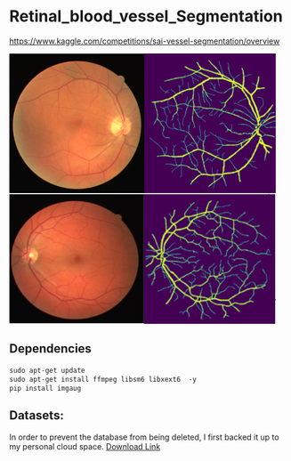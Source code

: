 # Retinal_blood_vessel_Segmentation
https://www.kaggle.com/competitions/sai-vessel-segmentation/overview

![](./readme_img/dataset_img.png)
## Dependencies
```shell
sudo apt-get update
sudo apt-get install ffmpeg libsm6 libxext6  -y
pip install imgaug
```
## Datasets: 
In order to prevent the database from being deleted, I first backed it up to my personal cloud space.
[Download Link](https://drive.google.com/drive/folders/1l_hZbxdLA_FtGKKI6yjV0fMYg1NkY-LX?usp=sharing)

